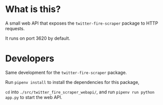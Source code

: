 # What is this?

A small web API that exposes the `twitter-fire-scraper` package to HTTP requests.

It runs on port 3620 by default.

# Developers

Same development for the `twitter-fire-scraper` package.

Run `pipenv install` to install the dependencies for this package,

`cd` into `./src/twitter_fire_scraper_webapi/`, and run `pipenv run python app.py` to start the web API.